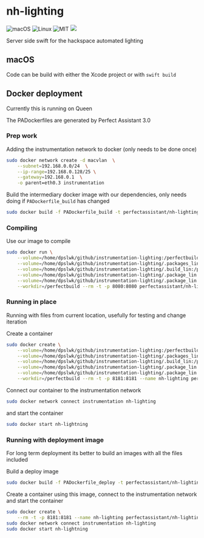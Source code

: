 # nh-lighting
![macOS](https://img.shields.io/badge/os-macOS-green.svg?style=flat)
![Linux](https://img.shields.io/badge/os-linux-green.svg?style=flat)
![MIT](https://img.shields.io/badge/license-MIT-blue.svg?style=flat)
![](https://img.shields.io/badge/Swift-4.0-orange.svg?style=flat)

Server side swift for the hackspace automated lighting

## macOS
Code can be build with either the Xcode project or with `swift build`

## Docker deployment
Currently this is running on Queen

The PADockerfiles are generated by Perfect Assistant 3.0

### Prep work

Adding the instrumentation network to docker (only needs to be done once)
```bash
sudo docker network create -d macvlan  \
    --subnet=192.168.0.0/24  \
    --ip-range=192.168.0.128/25 \
    --gateway=192.168.0.1  \
    -o parent=eth0.3 instrumentation
```


Build the intermediary docker image with our dependencies, only needs doing if `PADockerfile_build` has changed 
```bash
sudo docker build -f PADockerfile_build -t perfectassistant/nh-lighting:latest
```

### Compiling

Use our image to compile 
```bash
sudo docker run \
    --volume=/home/dpslwk/github/instrumentation-lighting:/perfectbuild \
    --volume=/home/dpslwk/github/instrumentation-lighting/.packages_lin:/perfectbuild/Packages \
    --volume=/home/dpslwk/github/instrumentation-lighting/.build_lin:/perfectbuild/.build \
    --volume=/home/dpslwk/github/instrumentation-lighting/.package_lin.pins:/perfectbuild/Package.pins \
    --volume=/home/dpslwk/github/instrumentation-lighting/.package_lin.resolved:/perfectbuild/Package.resolved \
    --workdir=/perfectbuild --rm -t -p 8080:8080 perfectassistant/nh-lighting:latest swift build -v
```

### Running in place 
Running with files from current location, usefully for testing and change iteration

Create a container
```bash
sudo docker create \
    --volume=/home/dpslwk/github/instrumentation-lighting:/perfectbuild \
    --volume=/home/dpslwk/github/instrumentation-lighting/.packages_lin:/perfectbuild/Packages \
    --volume=/home/dpslwk/github/instrumentation-lighting/.build_lin:/perfectbuild/.build \
    --volume=/home/dpslwk/github/instrumentation-lighting/.package_lin.pins:/perfectbuild/Package.pins \
    --volume=/home/dpslwk/github/instrumentation-lighting/.package_lin.resolved:/perfectbuild/Package.resolved \
    --workdir=/perfectbuild --rm -t -p 8181:8181 --name nh-lighting perfectassistant/nh-lighting:latest .build_lin/debug/nh-lighting .build_lin/debug/nh-lighting
```

Connect our container to the instrumentation network
```bash
sudo docker network connect instrumentation nh-lighting
```

and start the container
```bash
sudo docker start nh-lightning
```

### Running with deployment image
For long term deployment its better to build an images with all the files included

Build a deploy image
```bash
sudo docker build -f PADockerfile_deploy -t perfectassistant/nh-lighting:deploy
```

Create a container using this image, connect to the instrumentation network and start the container
```bash
sudo docker create \
    --rm -t -p 8181:8181 --name nh-lighting perfectassistant/nh-lighting:deploy
sudo docker network connect instrumentation nh-lighting
sudo docker start nh-lightning
```
